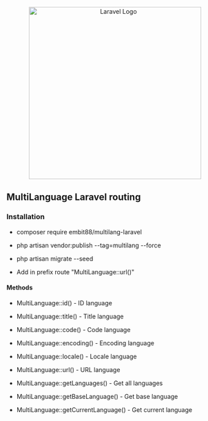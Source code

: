 <p align="center"><a href="#" target="_blank"><img src="https://raw.githubusercontent.com/laravel/art/master/logo-lockup/5%20SVG/2%20CMYK/1%20Full%20Color/laravel-logolockup-cmyk-red.svg" width="400" alt="Laravel Logo"></a></p>

## MultiLanguage Laravel routing

### Installation

- composer require embit88/multilang-laravel

- php artisan vendor:publish --tag=multilang --force

- php artisan migrate --seed

- Add in prefix route "MultiLanguage::url()"

#### Methods

- MultiLanguage::id() - ID language

- MultiLanguage::title() - Title language

- MultiLanguage::code() - Code language

- MultiLanguage::encoding() - Encoding language

- MultiLanguage::locale() - Locale language

- MultiLanguage::url() - URL language


- MultiLanguage::getLanguages() - Get all languages

- MultiLanguage::getBaseLanguage() - Get base language

- MultiLanguage::getCurrentLanguage() - Get current language
